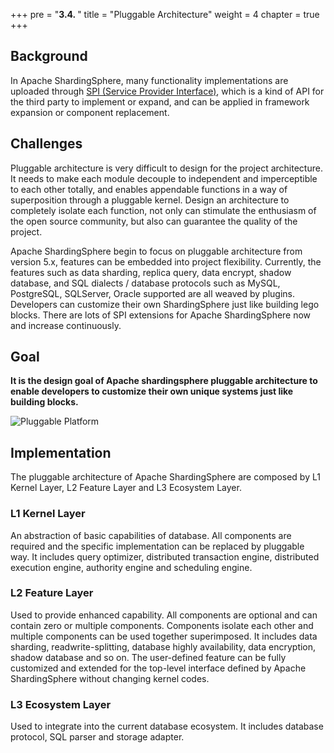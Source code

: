 +++
pre = "<b>3.4. </b>"
title = "Pluggable Architecture"
weight = 4
chapter = true
+++

## Background

In Apache ShardingSphere, many functionality implementations are uploaded through [SPI (Service Provider Interface)](https://docs.oracle.com/javase/tutorial/sound/SPI-intro.html),
which is a kind of API for the third party to implement or expand, and can be applied in framework expansion or component replacement.

## Challenges

Pluggable architecture is very difficult to design for the project architecture. 
It needs to make each module decouple to independent and imperceptible to each other totally, and enables appendable functions in a way of superposition through a pluggable kernel.
Design an architecture to completely isolate each function, not only can stimulate the enthusiasm of the open source community, but also can guarantee the quality of the project.

Apache ShardingSphere begin to focus on pluggable architecture from version 5.x, features can be embedded into project flexibility.
Currently, the features such as data sharding, replica query, data encrypt, shadow database,
and SQL dialects / database protocols such as MySQL, PostgreSQL, SQLServer, Oracle supported are all weaved by plugins.
Developers can customize their own ShardingSphere just like building lego blocks.
There are lots of SPI extensions for Apache ShardingSphere now and increase continuously.

## Goal

**It is the design goal of Apache shardingsphere pluggable architecture to enable developers to customize their own unique systems just like building blocks.**

![Pluggable Platform](https://shardingsphere.apache.org/document/current/img/pluggable_platform.png)

## Implementation

The pluggable architecture of Apache ShardingSphere are composed by L1 Kernel Layer, L2 Feature Layer and L3 Ecosystem Layer.

### L1 Kernel Layer

An abstraction of basic capabilities of database. 
All components are required and the specific implementation can be replaced by pluggable way.
It includes query optimizer, distributed transaction engine, distributed execution engine, authority engine and scheduling engine.

### L2 Feature Layer

Used to provide enhanced capability. 
All components are optional and can contain zero or multiple components. 
Components isolate each other and multiple components can be used together superimposed.
It includes data sharding, readwrite-splitting, database highly availability, data encryption, shadow database and so on.
The user-defined feature can be fully customized and extended for the top-level interface defined by Apache ShardingSphere without changing kernel codes.

### L3 Ecosystem Layer

Used to integrate into the current database ecosystem.
It includes database protocol, SQL parser and storage adapter. 

